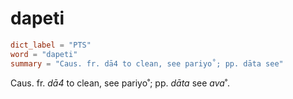 # dapeti

``` toml
dict_label = "PTS"
word = "dapeti"
summary = "Caus. fr. dā4 to clean, see pariyo˚; pp. dāta see"
```

Caus. fr. *dā4* to clean, see pariyo˚; pp. *dāta* see *ava*˚.

